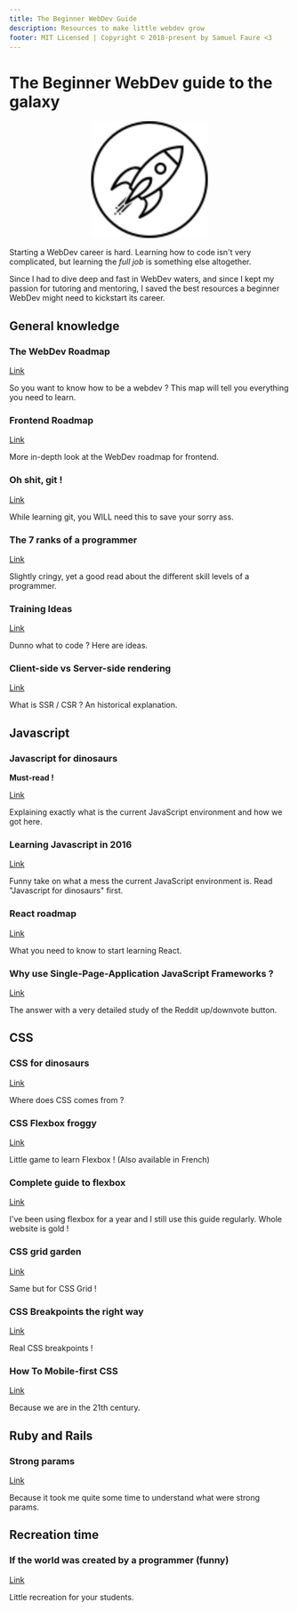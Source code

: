 ```yaml
---
title: The Beginner WebDev Guide
description: Resources to make little webdev grow
footer: MIT Licensed | Copyright © 2018-present by Samuel Faure <3
---
```

# The Beginner WebDev guide to the galaxy

<div style="text-align:center"><img style="width: 15em;" src="../assets/rocket.svg"/></div>

Starting a WebDev career is hard. Learning how to code isn't very complicated, but learning the *full job* is something else altogether.

Since I had to dive deep and fast in WebDev waters, and since I kept my passion for tutoring and mentoring, I saved the best resources a beginner WebDev might need to kickstart its career.

## General knowledge

### The WebDev Roadmap

[Link](https://github.com/kamranahmedse/developer-roadmap)

So you want to know how to be a webdev ? This map will tell you everything you need to learn.

### Frontend Roadmap

[Link](https://medium.com/tech-tajawal/modern-frontend-developer-in-2018-4c2072fa2b9c)

More in-depth look at the WebDev roadmap for frontend.

### Oh shit, git !

[Link](http://ohshitgit.com/)

While learning git, you WILL need this to save your sorry ass.

### The 7 ranks of a programmer

[Link](https://dev.to/lpasqualis/7-ranks-of-coderhood-coder-programmer-computer-scientist-developer-engineer-architect-eca)

Slightly cringy, yet a good read about the different skill levels of a programmer.

### Training Ideas

[Link](https://medium.freecodecamp.org/the-secret-to-being-a-top-developer-is-building-things-heres-a-list-of-fun-apps-to-build-aac61ac0736c)

Dunno what to code ? Here are ideas.

### Client-side vs Server-side rendering

[Link](https://medium.freecodecamp.org/what-exactly-is-client-side-rendering-and-hows-it-different-from-server-side-rendering-bd5c786b340d)

What is SSR / CSR ? An historical explanation.

## Javascript

### Javascript for dinosaurs

**Must-read !**

[Link](https://medium.com/the-node-js-collection/modern-javascript-explained-for-dinosaurs-f695e9747b70)

Explaining exactly what is the current JavaScript environment and how we got here.

### Learning Javascript in 2016

[Link](https://hackernoon.com/how-it-feels-to-learn-javascript-in-2016-d3a717dd577f)

Funny take on what a mess the current JavaScript environment is. Read "Javascript for dinosaurs" first.

### React roadmap

[Link](https://medium.freecodecamp.org/learning-react-roadmap-from-scratch-to-advanced-bff7735531b6)

What you need to know to start learning React.

### Why use Single-Page-Application JavaScript Frameworks ?

[Link](https://itnext.io/reddits-voting-ui-in-vanilla-vs-react-vs-vue-vs-hyperapp-shedding-light-on-the-purpose-of-spa-ee6b6ac9a8cc)

The answer with a very detailed study of the Reddit up/downvote button.

## CSS

### CSS for dinosaurs

[Link](https://medium.com/actualize-network/modern-css-explained-for-dinosaurs-5226febe3525)

Where does CSS comes from ?

### CSS Flexbox froggy

[Link](https://flexboxfroggy.com/)

Little game to learn Flexbox ! (Also available in French)

### Complete guide to flexbox

[Link](https://css-tricks.com/snippets/css/a-guide-to-flexbox/)

I've been using flexbox for a year and I still use this guide regularly. Whole website is gold !

### CSS grid garden

[Link](https://cssgridgarden.com/)

Same but for CSS Grid !

### CSS Breakpoints the right way

[Link](https://medium.freecodecamp.org/the-100-correct-way-to-do-css-breakpoints-88d6a5ba1862)

Real CSS breakpoints !

### How To Mobile-first CSS

[Link](https://zellwk.com/blog/how-to-write-mobile-first-css/)

Because we are in the 21th century.

## Ruby and Rails

### Strong params

[Link](https://www.sitepoint.com/rails-4-quick-look-strong-parameters/)

Because it took me quite some time to understand what were strong params.

## Recreation time

### If the world was created by a programmer (funny)

[Link](https://blog.toggl.com/world-created-programmer/)

Little recreation for your students.
